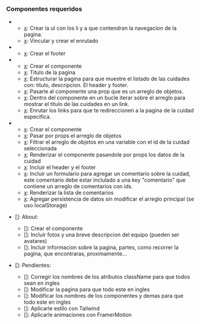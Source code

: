 ### Componentes requeridos

-   [x]: Header:

    -   [x]: Crear la ul con los li y a que contendran la navegacion de la pagina.
    -   [x]: Vincular y crear el enrutado

-   [x]: Footer:

    -   [x]: Crear el footer

-   [x]: CityList

    -   [x]: Crear el componente
    -   [x]: Titulo de la pagina
    -   [x]: Estructurar la pagina para que muestre el listado de las cuidades con: titulo, descripcion. El header y footer.
    -   [x]: Pasarle al componente una prop que es un arreglo de objetos.
    -   [x]: Dentro del componente en un bucle iterar sobre el arreglo para mostrar el titulo de las cuidades en un link.
    -   [x]: Enrutar los links para que te redireccionen a la pagina de la cuidad especifica.

-   [x]: CityItem:

    -   [x]: Crear el componente
    -   [x]: Pasar por props el arreglo de objetos
    -   [x]: Filtrar el arreglo de objetos en una variable con el id de la cuidad seleccionada
    -   [x]: Renderizar el componente pasandole por props los datos de la cuidad
    -   [x]: Incluir el header y el footer
    -   [x]: Incluir un formulario para agregar un comentario sobre la cuidad, este comentario debe estar inclulado a una key "comentario" que contiene un arreglo de comentarios con ids.
    -   [x]: Renderizar la lista de comentarios
    -   [x]: Agregar persistencia de datos sin modificar el arreglo principal (se uso localStorage)

-   []: About:

    -   []: Crear el componente
    -   []: Incluir fotos y una breve descripcion del equipo (pueden ser avatares)
    -   []: Incluir informacion sobre la pagina, partes, como recorrer la pagina, que encontraras, proximamente...

-   []: Pendientes:
    -   []: Corregir los nombres de los atributos className para que todos sean en ingles
    -   []: Modificar la pagina para que todo este en ingles
    -   []: Modificar los nombres de los componentes y demas para que todo este en ingles
    -   []: Aplicarle estilo con Tailwind
    -   []: Aplicarle animaciones con FramerMotion

